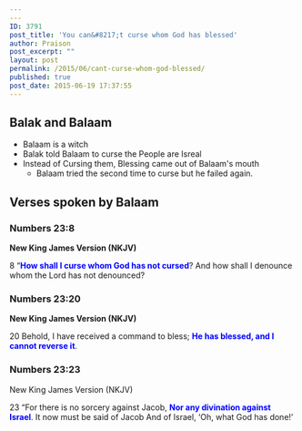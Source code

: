 ```yaml
---
---
ID: 3791
post_title: 'You can&#8217;t curse whom God has blessed'
author: Praison
post_excerpt: ""
layout: post
permalink: /2015/06/cant-curse-whom-god-blessed/
published: true
post_date: 2015-06-19 17:37:55
---
```

<h2>Balak and Balaam</h2>
<ul>
	<li>Balaam is a witch</li>
	<li>Balak told Balaam to curse the People are Isreal</li>
	<li>Instead of Cursing them, Blessing came out of Balaam's mouth
<ul>
	<li>Balaam tried the second time to curse but he failed again.</li>
</ul>
</li>
</ul>
<h2>Verses spoken by Balaam</h2>
<h3><strong>Numbers 23:8</strong></h3>
<strong>New King James Version (NKJV)</strong>

8 “<span style="color: #0000ff;"><strong>How shall I curse whom God has not cursed</strong></span>?
And how shall I denounce whom the Lord has not denounced?
<h3><strong>Numbers 23:20</strong></h3>
<strong>New King James Version (NKJV)</strong>

20 Behold, I have received a command to bless;
<span style="color: #0000ff;"><strong>He has blessed, and I cannot reverse it</strong></span>.
<h3>Numbers 23:23</h3>
New King James Version (NKJV)

23 “For there is no sorcery against Jacob,
<span style="color: #0000ff;"><strong>Nor any divination against Israel</strong></span>.
It now must be said of Jacob
And of Israel, ‘Oh, what God has done!’